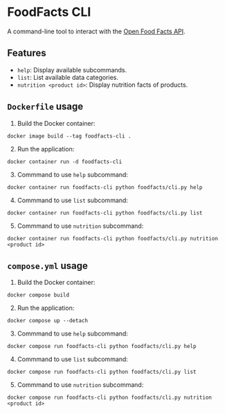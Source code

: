 # FoodFacts CLI
A command-line tool to interact with the [Open Food Facts API](https://world.openfoodfacts.org/data).

## Features
- `help`: Display available subcommands.
- `list`: List available data categories.
- `nutrition <product id>`: Display nutrition facts of products.

## `Dockerfile` usage
1. Build the Docker container: 
```console
docker image build --tag foodfacts-cli .
```
2. Run the application: 
```console
docker container run -d foodfacts-cli
```
3. Commmand to use `help` subcommand:
```console
docker container run foodfacts-cli python foodfacts/cli.py help
```
4. Commmand to use `list` subcommand:
```console
docker container run foodfacts-cli python foodfacts/cli.py list
```
5. Commmand to use `nutrition` subcommand:
```console
docker container run foodfacts-cli python foodfacts/cli.py nutrition <product id>
```

## `compose.yml` usage
1. Build the Docker container: 
```console
docker compose build
```
2. Run the application: 
```console
docker compose up --detach
```
3. Commmand to use `help` subcommand:
```console
docker compose run foodfacts-cli python foodfacts/cli.py help
```
4. Commmand to use `list` subcommand:
```console
docker compose run foodfacts-cli python foodfacts/cli.py list
```
5. Commmand to use `nutrition` subcommand:
```console
docker compose run foodfacts-cli python foodfacts/cli.py nutrition <product id>
```
